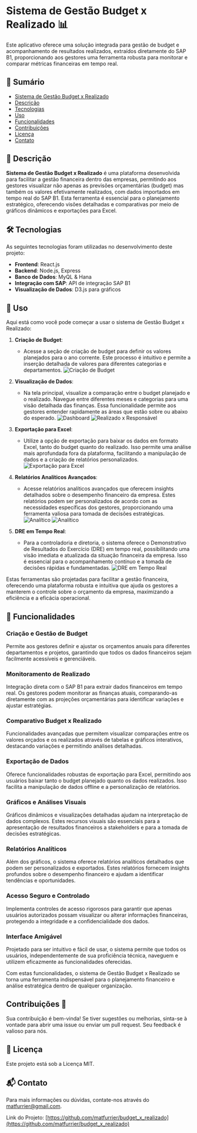 # Sistema de Gestão Budget x Realizado 📊

Este aplicativo oferece uma solução integrada para gestão de budget e acompanhamento de resultados realizados, extraídos diretamente do SAP B1, proporcionando aos gestores uma ferramenta robusta para monitorar e comparar métricas financeiras em tempo real.

## 📝 Sumário

- [Sistema de Gestão Budget x Realizado](#sistema-de-gestão-budget-x-realizado)
- [Descrição](#descrição)
- [Tecnologias](#tecnologias)
- [Uso](#uso)
- [Funcionalidades](#funcionalidades)
- [Contribuições](#contribuições)
- [Licença](#licença)
- [Contato](#contato)

## 📖 Descrição

**Sistema de Gestão Budget x Realizado** é uma plataforma desenvolvida para facilitar a gestão financeira dentro das empresas, permitindo aos gestores visualizar não apenas as previsões orçamentárias (budget) mas também os valores efetivamente realizados, com dados importados em tempo real do SAP B1. Esta ferramenta é essencial para o planejamento estratégico, oferecendo visões detalhadas e comparativas por meio de gráficos dinâmicos e exportações para Excel.

## 🛠 Tecnologias

As seguintes tecnologias foram utilizadas no desenvolvimento deste projeto:

- **Frontend**: React.js
- **Backend**: Node.js, Express
- **Banco de Dados**: MyQL & Hana
- **Integração com SAP**: API de integração SAP B1
- **Visualização de Dados**: D3.js para gráficos

## 📖 Uso

Aqui está como você pode começar a usar o sistema de Gestão Budget x Realizado:

1. **Criação de Budget**:
   - Acesse a seção de criação de budget para definir os valores planejados para o ano corrente. Este processo é intuitivo e permite a inserção detalhada de valores para diferentes categorias e departamentos.
   ![Criação de Budget](https://github.com/matfurrier/budget_x_realizado/assets/30526394/d7589f37-ac54-4b6b-8c29-ea5809110a1c)

2. **Visualização de Dados**:
   - Na tela principal, visualize a comparação entre o budget planejado e o realizado. Navegue entre diferentes meses e categorias para uma visão detalhada das finanças. Essa funcionalidade permite aos gestores entender rapidamente as áreas que estão sobre ou abaixo do esperado.
   ![Dashboard](https://github.com/matfurrier/budget_x_realizado/assets/30526394/79a2c4fd-cfab-4061-8249-f783fe5d311a)
   ![Realizado x Responsável](https://github.com/matfurrier/budget_x_realizado/assets/30526394/ce061e34-f1d4-4a9c-b5bb-3522e0ebe439)

3. **Exportação para Excel**:
   - Utilize a opção de exportação para baixar os dados em formato Excel, tanto do budget quanto do realizado. Isso permite uma análise mais aprofundada fora da plataforma, facilitando a manipulação de dados e a criação de relatórios personalizados.
   ![Exportação para Excel](https://github.com/matfurrier/budget_x_realizado/assets/30526394/04333977-8ecd-4d0d-a12f-5754f28f5e9d)

4. **Relatórios Analíticos Avançados**:
   - Acesse relatórios analíticos avançados que oferecem insights detalhados sobre o desempenho financeiro da empresa. Estes relatórios podem ser personalizados de acordo com as necessidades específicas dos gestores, proporcionando uma ferramenta valiosa para tomada de decisões estratégicas.
   ![Analítico](https://github.com/matfurrier/budget_x_realizado/assets/30526394/a6872f1b-a80c-46f2-bd51-f966d69547af)
   ![Analítico](https://github.com/matfurrier/budget_x_realizado/assets/30526394/da39dd71-20e6-42ca-a36c-bec25d520c0a)

5. **DRE em Tempo Real**:
   - Para a controladoria e diretoria, o sistema oferece o Demonstrativo de Resultados do Exercício (DRE) em tempo real, possibilitando uma visão imediata e atualizada da situação financeira da empresa. Isso é essencial para o acompanhamento contínuo e a tomada de decisões rápidas e fundamentadas.
   ![DRE em Tempo Real](https://github.com/matfurrier/budget_x_realizado/assets/30526394/32ec583d-9e69-49d6-b2a6-c03f389ec537)


Estas ferramentas são projetadas para facilitar a gestão financeira, oferecendo uma plataforma robusta e intuitiva que ajuda os gestores a manterem o controle sobre o orçamento da empresa, maximizando a eficiência e a eficácia operacional.


## 🌟 Funcionalidades

### Criação e Gestão de Budget
Permite aos gestores definir e ajustar os orçamentos anuais para diferentes departamentos e projetos, garantindo que todos os dados financeiros sejam facilmente acessíveis e gerenciáveis.

### Monitoramento de Realizado
Integração direta com o SAP B1 para extrair dados financeiros em tempo real. Os gestores podem monitorar as finanças atuais, comparando-as diretamente com as projeções orçamentárias para identificar variações e ajustar estratégias.

### Comparativo Budget x Realizado
Funcionalidades avançadas que permitem visualizar comparações entre os valores orçados e os realizados através de tabelas e gráficos interativos, destacando variações e permitindo análises detalhadas.

### Exportação de Dados
Oferece funcionalidades robustas de exportação para Excel, permitindo aos usuários baixar tanto o budget planejado quanto os dados realizados. Isso facilita a manipulação de dados offline e a personalização de relatórios.

### Gráficos e Análises Visuais
Gráficos dinâmicos e visualizações detalhadas ajudam na interpretação de dados complexos. Estes recursos visuais são essenciais para a apresentação de resultados financeiros a stakeholders e para a tomada de decisões estratégicas.

### Relatórios Analíticos
Além dos gráficos, o sistema oferece relatórios analíticos detalhados que podem ser personalizados e exportados. Estes relatórios fornecem insights profundos sobre o desempenho financeiro e ajudam a identificar tendências e oportunidades.

### Acesso Seguro e Controlado
Implementa controles de acesso rigorosos para garantir que apenas usuários autorizados possam visualizar ou alterar informações financeiras, protegendo a integridade e a confidencialidade dos dados.

### Interface Amigável
Projetado para ser intuitivo e fácil de usar, o sistema permite que todos os usuários, independentemente de sua proficiência técnica, naveguem e utilizem eficazmente as funcionalidades oferecidas.

Com estas funcionalidades, o sistema de Gestão Budget x Realizado se torna uma ferramenta indispensável para o planejamento financeiro e análise estratégica dentro de qualquer organização.


## Contribuições 👥

Sua contribuição é bem-vinda! Se tiver sugestões ou melhorias, sinta-se à vontade para abrir uma issue ou enviar um pull request. Seu feedback é valioso para nós.

## 📄 Licença

Este projeto está sob a Licença MIT.

## 📬 Contato

Para mais informações ou dúvidas, contate-nos através do [matfurrier@gmail.com](mailto:matfurrier@gmail.com).

Link do Projeto: [https://github.com/matfurrier/budget_x_realizado](https://github.com/matfurrier/budget_x_realizado)
